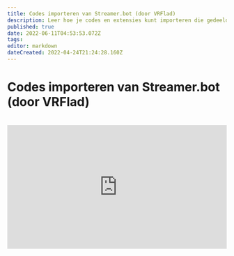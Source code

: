 ```yaml
---
title: Codes importeren van Streamer.bot (door VRFlad)
description: Leer hoe je codes en extensies kunt importeren die gedeeld zijn in de community.
published: true
date: 2022-06-11T04:53:53.072Z
tags:
editor: markdown
dateCreated: 2022-04-24T21:24:28.160Z
---
```


# Codes importeren van Streamer.bot (door VRFlad)
<br>
<iframe src="https://www.youtube.com/embed/KtAjK6KlnCQ" title="YouTube video player" frameborder="0" allow="accelerometer; autoplay; clipboard-write; encrypted-media; gyroscope; picture-in-picture; fullscreen" allow fullscreen style="border: none; max-width: 100%; width: 100%; aspect-ratio: 16/9;"></iframe>